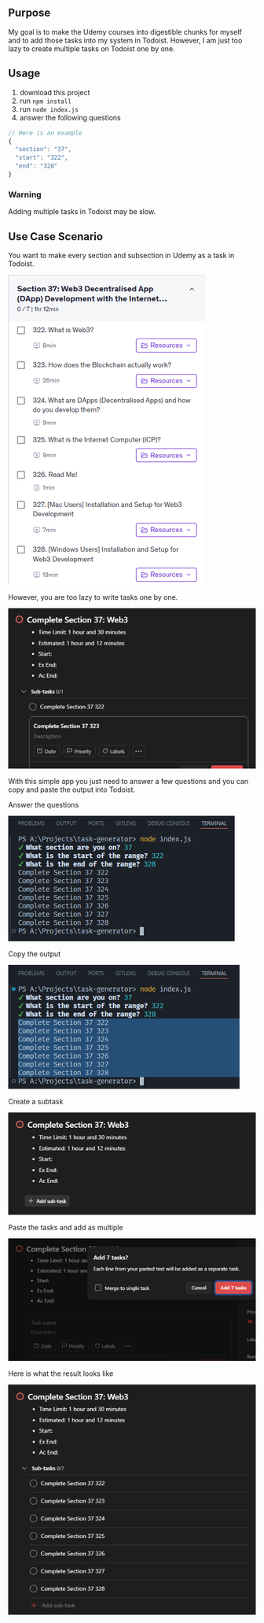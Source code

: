 ## Purpose

My goal is to make the Udemy courses into digestible chunks for myself and to add those tasks into my system in Todoist. However, I am just too lazy to create multiple tasks on Todoist one by one.

## Usage

1. download this project
2. run `npm install`
3. run `node index.js`
4. answer the following questions

```js
// Here is an example
{
  "section": "37",
  "start": "322",
  "end": "328"
}
```

### Warning

Adding multiple tasks in Todoist may be slow.

## Use Case Scenario

You want to make every section and subsection in Udemy as a task in Todoist.

![alt text](/public/images/image.png)

However, you are too lazy to write tasks one by one.

![alt text](/public/images/image-1.png)

With this simple app you just need to answer a few questions and you can copy and paste the output into Todoist.

Answer the questions

![alt text](/public/images/image-2.png)

Copy the output

![alt text](/public/images/image-3.png)

Create a subtask

![alt text](/public/images/image-4.png)

Paste the tasks and add as multiple

![alt text](/public/images/image-5.png)

Here is what the result looks like

![alt text](/public/images/image-6.png)
